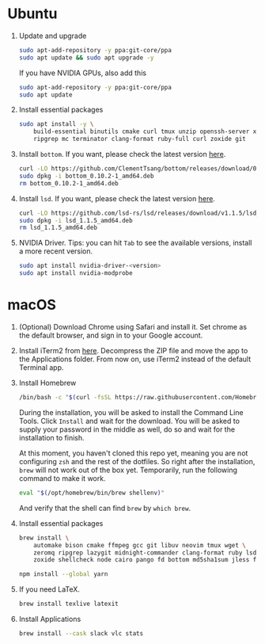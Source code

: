 # Ubuntu

1. Update and upgrade
    ```bash
    sudo apt-add-repository -y ppa:git-core/ppa
    sudo apt update && sudo apt upgrade -y
    ```
    If you have NVIDIA GPUs, also add this
    ```bash
    sudo apt-add-repository -y ppa:git-core/ppa
    sudo apt update
    ```

2. Install essential packages
    ```bash
    sudo apt install -y \
        build-essential binutils cmake curl tmux unzip openssh-server xclip zsh \
        ripgrep mc terminator clang-format ruby-full curl zoxide git
    ```

3. Install `bottom`. If you want, please check the latest version
   [here](https://github.com/ClementTsang/bottom/releases/latest).
    ```bash
    curl -LO https://github.com/ClementTsang/bottom/releases/download/0.10.2/bottom_0.10.2-1_amd64.deb
    sudo dpkg -i bottom_0.10.2-1_amd64.deb
    rm bottom_0.10.2-1_amd64.deb
    ```

4. Install `lsd`. If you want, please check the latest version [here](https://github.com/lsd-rs/lsd/releases/latest).
    ```bash
    curl -LO https://github.com/lsd-rs/lsd/releases/download/v1.1.5/lsd_1.1.5_amd64.deb
    sudo dpkg -i lsd_1.1.5_amd64.deb
    rm lsd_1.1.5_amd64.deb
    ```

5. NVIDIA Driver. Tips: you can hit `Tab` to see the available versions, install a more recent version.
    ```bash
    sudo apt install nvidia-driver-<version>
    sudo apt install nvidia-modprobe
    ```

# macOS

1. (Optional) Download Chrome using Safari and install it. Set chrome as the default
    browser, and sign in to your Google account.

2. Install iTerm2 from [here](https://iterm2.com/downloads.html). Decompress the ZIP
    file and move the app to the Applications folder. From now on, use iTerm2 instead of
    the default Terminal app.


3. Install Homebrew
    ```bash
    /bin/bash -c "$(curl -fsSL https://raw.githubusercontent.com/Homebrew/install/HEAD/install.sh)"
    ```
    During the installation, you will be asked to install the Command Line Tools. Click
    `Install` and wait for the download.
    You will be asked to supply your password in the middle as well, do so and wait
    for the installation to finish.

    At this moment, you haven't cloned this repo yet, meaning you are not configuring
    `zsh` and the rest of the dotfiles. So right after the installation, `brew` will
    not work out of the box yet. Temporarily, run the following command to make it work.
    ```bash
    eval "$(/opt/homebrew/bin/brew shellenv)"
    ```
    And verify that the shell can find `brew` by `which brew`.

4. Install essential packages
    ```bash
    brew install \
        automake bison cmake ffmpeg gcc git libuv neovim tmux wget \
        zeromq ripgrep lazygit midnight-commander clang-format ruby lsd \
        zoxide shellcheck node cairo pango fd bottom md5sha1sum jless fzf stats
    ```

    ```bash
    npm install --global yarn
    ```

5. If you need LaTeX.
    ```bash
    brew install texlive latexit
    ```

6. Install Applications
    ```bash
    brew install --cask slack vlc stats
    ```

